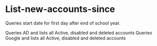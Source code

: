 # List-new-accounts-since
Queries start date for first day after end of school year.

Queries AD and lists all Active, disabled and deleted accounts
Queries Google and lists all Active, disabled and deleted accounts

